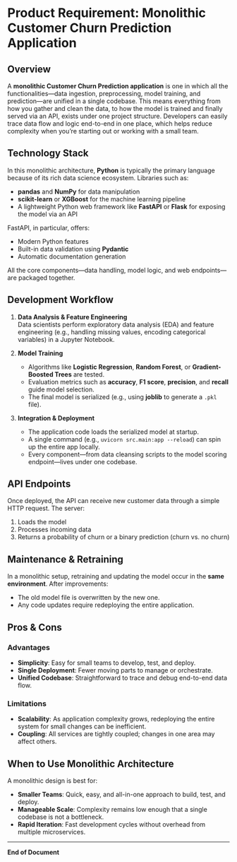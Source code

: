 # Product Requirement: Monolithic Customer Churn Prediction Application

## Overview
A **monolithic Customer Churn Prediction application** is one in which all the functionalities—data ingestion, preprocessing, model training, and prediction—are unified in a single codebase. This means everything from how you gather and clean the data, to how the model is trained and finally served via an API, exists under one project structure. Developers can easily trace data flow and logic end-to-end in one place, which helps reduce complexity when you’re starting out or working with a small team.

## Technology Stack
In this monolithic architecture, **Python** is typically the primary language because of its rich data science ecosystem. Libraries such as:
- **pandas** and **NumPy** for data manipulation
- **scikit-learn** or **XGBoost** for the machine learning pipeline
- A lightweight Python web framework like **FastAPI** or **Flask** for exposing the model via an API

FastAPI, in particular, offers:
- Modern Python features
- Built-in data validation using **Pydantic**
- Automatic documentation generation

All the core components—data handling, model logic, and web endpoints—are packaged together.

## Development Workflow
1. **Data Analysis & Feature Engineering**  
   Data scientists perform exploratory data analysis (EDA) and feature engineering (e.g., handling missing values, encoding categorical variables) in a Jupyter Notebook.  
   
2. **Model Training**  
   - Algorithms like **Logistic Regression**, **Random Forest**, or **Gradient-Boosted Trees** are tested.  
   - Evaluation metrics such as **accuracy**, **F1 score**, **precision**, and **recall** guide model selection.  
   - The final model is serialized (e.g., using **joblib** to generate a `.pkl` file).  

3. **Integration & Deployment**  
   - The application code loads the serialized model at startup.  
   - A single command (e.g., `uvicorn src.main:app --reload`) can spin up the entire app locally.  
   - Every component—from data cleansing scripts to the model scoring endpoint—lives under one codebase.

## API Endpoints
Once deployed, the API can receive new customer data through a simple HTTP request. The server:
1. Loads the model
2. Processes incoming data
3. Returns a probability of churn or a binary prediction (churn vs. no churn)

## Maintenance & Retraining
In a monolithic setup, retraining and updating the model occur in the **same environment**. After improvements:
- The old model file is overwritten by the new one.  
- Any code updates require redeploying the entire application.

## Pros & Cons

### Advantages
- **Simplicity**: Easy for small teams to develop, test, and deploy.  
- **Single Deployment**: Fewer moving parts to manage or orchestrate.  
- **Unified Codebase**: Straightforward to trace and debug end-to-end data flow.  

### Limitations
- **Scalability**: As application complexity grows, redeploying the entire system for small changes can be inefficient.  
- **Coupling**: All services are tightly coupled; changes in one area may affect others.  

## When to Use Monolithic Architecture
A monolithic design is best for:
- **Smaller Teams**: Quick, easy, and all-in-one approach to build, test, and deploy.  
- **Manageable Scale**: Complexity remains low enough that a single codebase is not a bottleneck.  
- **Rapid Iteration**: Fast development cycles without overhead from multiple microservices.

---
**End of Document**
